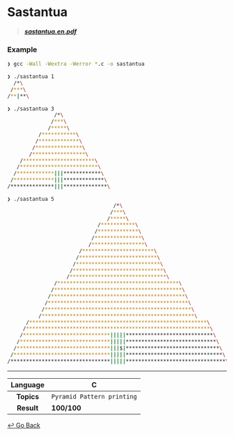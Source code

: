 # Sastantua

> **[*sastantua.en.pdf*](https://github.com/lisy0123/42/blob/master/Piscine/PDF/sastantua.en.pdf)**

### Example

```bash
❯ gcc -Wall -Wextra -Werror *.c -o sastantua

❯ ./sastantua 1
  /*\
 /***\
/**|**\

❯ ./sastantua 3
               /*\
              /***\
             /*****\
          /***********\
         /*************\
        /***************\
       /*****************\
    /***********************\
   /*************************\
  /************|||************\
 /*************|||*************\
/**************|||**************\

❯ ./sastantua 5
                                  /*\
                                 /***\
                                /*****\
                             /***********\
                            /*************\
                           /***************\
                          /*****************\
                       /***********************\
                      /*************************\
                     /***************************\
                    /*****************************\
                   /*******************************\
               /***************************************\
              /*****************************************\
             /*******************************************\
            /*********************************************\
           /***********************************************\
          /*************************************************\
      /*********************************************************\
     /***********************************************************\
    /****************************|||||****************************\
   /*****************************|||||*****************************\
  /******************************|||$|******************************\
 /*******************************|||||*******************************\
/********************************|||||********************************\
```

---

| **Language** | C                          |
| :----------: | -------------------------- |
|  **Topics**  | `Pyramid Pattern printing` |
|  **Result**  | **100/100**                |

[↩️ Go Back](https://github.com/lisy0123/42/tree/master/Piscine)